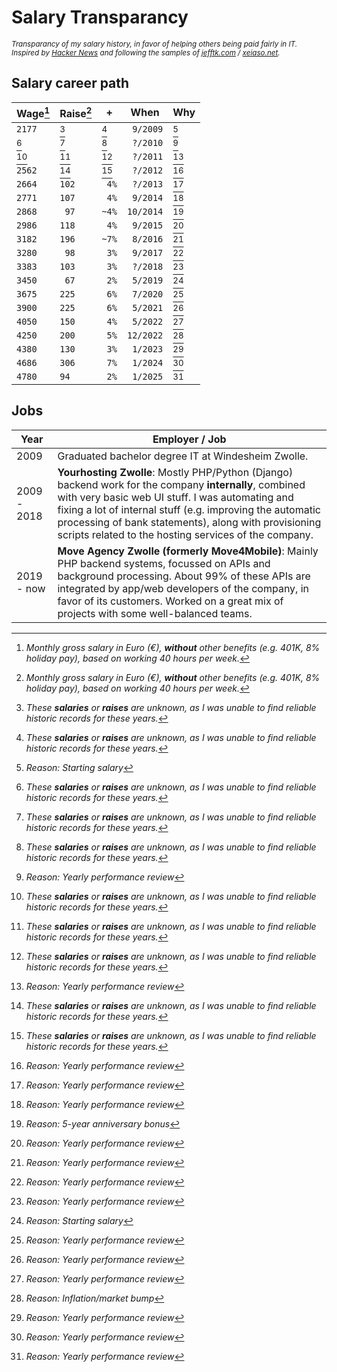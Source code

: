 # Salary Transparancy
<sub>_Transparancy of my salary history, in favor of helping others being paid fairly in IT. Inspired by [Hacker News](https://news.ycombinator.com/item?id=33323826) and following the samples of [jefftk.com](https://www.jefftk.com/money) / [xeiaso.net](https://xeiaso.net/salary-transparency)._</sub> 

## Salary career path
| **Wage**[^1] | **Raise**[^1] | **+**   | **When**    | **Why** |
|--------------|---------------|---------|-------------|---------|
| ``2177``     | [^2]          | [^2]    | `` 9/2009`` | [^3]    |
| [^2]         | [^2]          | [^2]    | `` ?/2010`` | [^4]    |
| [^2]         | [^2]          | [^2]    | `` ?/2011`` | [^4]    |
| ``2562``     | [^2]          | [^2]    | `` ?/2012`` | [^4]    |
| ``2664``     | ``102``       | `` 4%`` | `` ?/2013`` | [^4]    |
| ``2771``     | ``107``       | `` 4%`` | `` 9/2014`` | [^4]    |
| ``2868``     | `` 97``       | ``~4%`` | ``10/2014`` | [^5]    |
| ``2986``     | ``118``       | `` 4%`` | `` 9/2015`` | [^4]    |
| ``3182``     | ``196``       | ``~7%`` | `` 8/2016`` | [^4]    |
| ``3280``     | `` 98``       | `` 3%`` | `` 9/2017`` | [^4]    |
| ``3383``     | ``103``       | `` 3%`` | `` ?/2018`` | [^4]    |
| ``3450``     | `` 67``       | `` 2%`` | `` 5/2019`` | [^3]    |
| ``3675``     | ``225``       | `` 6%`` | `` 7/2020`` | [^4]    |
| ``3900``     | ``225``       | `` 6%`` | `` 5/2021`` | [^4]    |
| ``4050``     | ``150``       | `` 4%`` | `` 5/2022`` | [^4]    |
| ``4250``     | ``200``       | `` 5%`` | ``12/2022`` | [^6]    |
| ``4380``     | ``130``       | `` 3%`` | `` 1/2023`` | [^4]    |
| ``4686``     | ``306``       | `` 7%`` | `` 1/2024`` | [^4]    |
| ``4780``     | ``94``        | `` 2%`` | `` 1/2025`` | [^4]    |

[^1]: *Monthly gross salary in Euro (€), **without** other benefits (e.g. 401K, 8% holiday pay), based on working 40 hours per week.*
[^2]: *These **salaries** or **raises** are unknown, as I was unable to find reliable historic records for these years.*
[^3]: *Reason: Starting salary*
[^4]: *Reason: Yearly performance review*
[^5]: *Reason: 5-year anniversary bonus*
[^6]: *Reason: Inflation/market bump*

## Jobs
| **Year**    | **Employer / Job**                                                                                                                                                                                                                                                                                                                       |
|-------------|------------------------------------------------------------------------------------------------------------------------------------------------------------------------------------------------------------------------------------------------------------------------------------------------------------------------------------------|
| 2009        | Graduated bachelor degree IT at Windesheim Zwolle.                                                                                                                                                                                                                                                                                       | 
| 2009 - 2018 | **Yourhosting Zwolle**: Mostly PHP/Python (Django) backend work for the company **internally**, combined with very basic web UI stuff. I was automating and fixing a lot of internal stuff (e.g. improving the automatic processing of bank statements), along with provisioning scripts related to the hosting services of the company. | 
| 2019 - now  | **Move Agency Zwolle (formerly Move4Mobile)**: Mainly PHP backend systems, focussed on APIs and background processing. About 99% of these APIs are integrated by app/web developers of the company, in favor of its customers. Worked on a great mix of projects with some well-balanced teams.                                          | 
